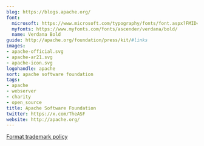 ```yaml
---
blog: https://blogs.apache.org/
font:
  microsoft: https://www.microsoft.com/typography/fonts/font.aspx?FMID=1818
  myfonts: https://www.myfonts.com/fonts/ascender/verdana/bold/
  name: Verdana Bold
guide: http://apache.org/foundation/press/kit/#links
images:
- apache-official.svg
- apache-ar21.svg
- apache-icon.svg
logohandle: apache
sort: apache software foundation
tags:
- apache
- webserver
- charity
- open_source
title: Apache Software Foundation
twitter: https://x.com/TheASF
website: http://apache.org/
---
```


[Format trademark policy](http://www.apache.org/foundation/marks/)